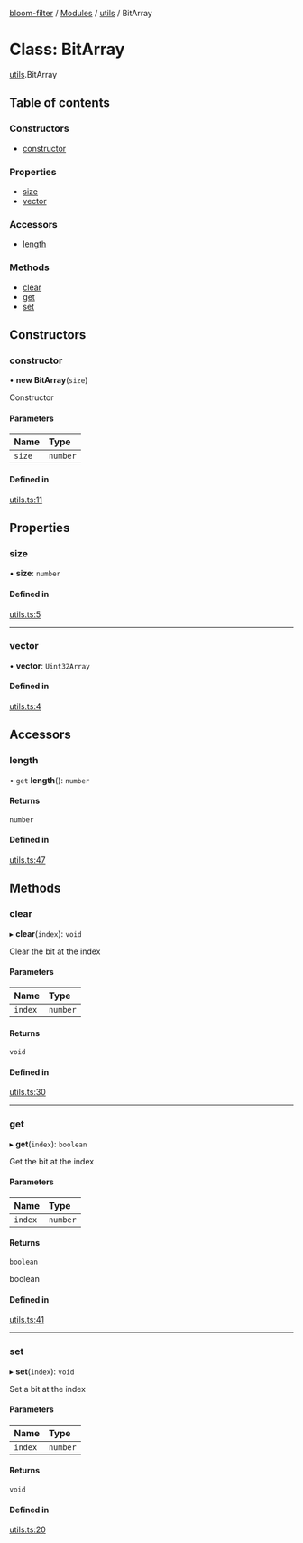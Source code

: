 [bloom-filter](../README.md) / [Modules](../modules.md) / [utils](../modules/utils.md) / BitArray

# Class: BitArray

[utils](../modules/utils.md).BitArray

## Table of contents

### Constructors

- [constructor](utils.BitArray.md#constructor)

### Properties

- [size](utils.BitArray.md#size)
- [vector](utils.BitArray.md#vector)

### Accessors

- [length](utils.BitArray.md#length)

### Methods

- [clear](utils.BitArray.md#clear)
- [get](utils.BitArray.md#get)
- [set](utils.BitArray.md#set)

## Constructors

### constructor

• **new BitArray**(`size`)

Constructor

#### Parameters

| Name   | Type     |
| :----- | :------- |
| `size` | `number` |

#### Defined in

[utils.ts:11](https://github.com/rymnc/bloom-filter-ts/blob/09356be/lib/utils.ts#L11)

## Properties

### size

• **size**: `number`

#### Defined in

[utils.ts:5](https://github.com/rymnc/bloom-filter-ts/blob/09356be/lib/utils.ts#L5)

---

### vector

• **vector**: `Uint32Array`

#### Defined in

[utils.ts:4](https://github.com/rymnc/bloom-filter-ts/blob/09356be/lib/utils.ts#L4)

## Accessors

### length

• `get` **length**(): `number`

#### Returns

`number`

#### Defined in

[utils.ts:47](https://github.com/rymnc/bloom-filter-ts/blob/09356be/lib/utils.ts#L47)

## Methods

### clear

▸ **clear**(`index`): `void`

Clear the bit at the index

#### Parameters

| Name    | Type     |
| :------ | :------- |
| `index` | `number` |

#### Returns

`void`

#### Defined in

[utils.ts:30](https://github.com/rymnc/bloom-filter-ts/blob/09356be/lib/utils.ts#L30)

---

### get

▸ **get**(`index`): `boolean`

Get the bit at the index

#### Parameters

| Name    | Type     |
| :------ | :------- |
| `index` | `number` |

#### Returns

`boolean`

boolean

#### Defined in

[utils.ts:41](https://github.com/rymnc/bloom-filter-ts/blob/09356be/lib/utils.ts#L41)

---

### set

▸ **set**(`index`): `void`

Set a bit at the index

#### Parameters

| Name    | Type     |
| :------ | :------- |
| `index` | `number` |

#### Returns

`void`

#### Defined in

[utils.ts:20](https://github.com/rymnc/bloom-filter-ts/blob/09356be/lib/utils.ts#L20)
